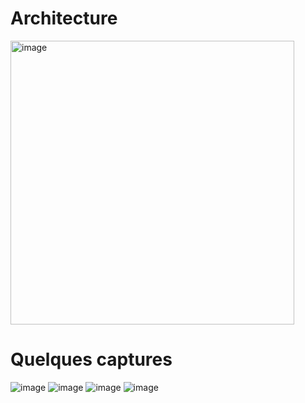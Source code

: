 # Architecture
<img width="454" alt="image" src="https://github.com/theo-bnts/heptathlon/assets/55360392/0db06c38-f958-419e-b7e0-e3a811d721b6">

# Quelques captures
![image](https://github.com/theo-bnts/heptathlon/assets/55360392/588d6d84-e3c7-47e2-a70d-4c71958e342d)
![image](https://github.com/theo-bnts/heptathlon/assets/55360392/fec294a4-c734-4114-a0b4-9b028d3cfb71)
![image](https://github.com/theo-bnts/heptathlon/assets/55360392/a11aa017-cb75-4fa0-9370-efd153b0c6cd)
![image](https://github.com/theo-bnts/heptathlon/assets/55360392/b72b6b28-bc01-435e-9f45-5bc841695739)
